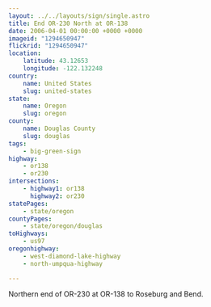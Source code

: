 ```yaml
---
layout: ../../layouts/sign/single.astro
title: End OR-230 North at OR-138
date: 2006-04-01 00:00:00 +0000 +0000
imageid: "1294650947"
flickrid: "1294650947"
location:
    latitude: 43.12653
    longitude: -122.132248
country:
    name: United States
    slug: united-states
state:
    name: Oregon
    slug: oregon
county:
    name: Douglas County
    slug: douglas
tags:
    - big-green-sign
highway:
    - or138
    - or230
intersections:
    - highway1: or138
      highway2: or230
statePages:
    - state/oregon
countyPages:
    - state/oregon/douglas
toHighways:
    - us97
oregonhighway:
    - west-diamond-lake-highway
    - north-umpqua-highway

---
```

Northern end of OR-230 at OR-138 to Roseburg and Bend.